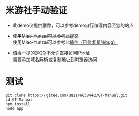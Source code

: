 # 米游社手动验证

* 此demo仅提供思路，可以参考demo自行编写内容至您的站点
 
* ~~使用Miao-Yunzai可以参考此[提交](https://gitee.com/QQ1146638442/Miao-Yunzai/commit/c286fd0627253f8790912ad5802d6da0b9192774)~~  
使用Miao-Yunzai可以参考此[插件（已修复星铁bug）](https://static.hlhs-nb.cn/upload/GT-Manual-Handler.js)
 
* 值得一提的是QQ不允许直接访问IP地址  
需要添加域名解析或复制地址到浏览器访问

# 测试

```
git clone https://gitee.com/QQ1146638442/GT-Manual.git
cd GT-Manual
npm install
node app
```